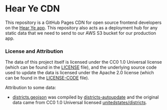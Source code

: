 # Hear Ye CDN

This repository is a GitHub Pages CDN for open
source frontend developers on the
[Hear Ye app](https://github.com/Hear-Ye/Hear-Ye-App).
This repository also acts as a deployment hub for any static data
that we need to send to our AWS S3 bucket for our production app.

### License and Attribution

The data of this project itself is licensed under the CC0 
1.0 Universal license (which can be found in the 
[LICENSE](./LICENSE) file), and the underlying source code 
used to update the data is licensed under the Apache 2.0 license 
(which can be found in the [LICENSE-CODE](./LICENSE-CODE) file).

Attribution to some data:
- [districts.geojson](./districts.geojson) was compiled by
  [districts-autoupdate](https://github.com/Andrew-Chen-Wang/districts-autoupdate)
  and the original data came from CC0 1.0 Universal licensed
  [unitedstates/districts](https://github.com/unitedstates/districts).
